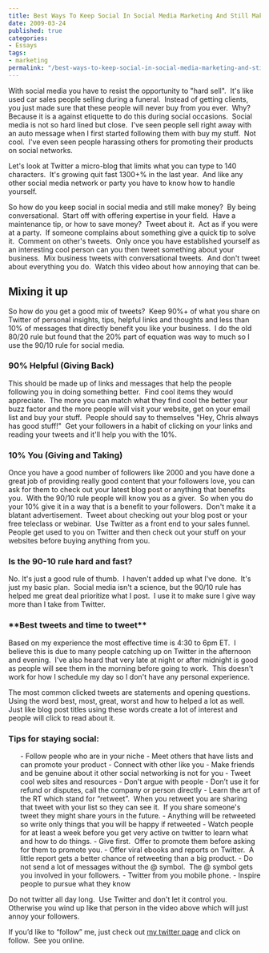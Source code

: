```yaml
---
title: Best Ways To Keep Social In Social Media Marketing And Still Make Money
date: 2009-03-24
published: true
categories:
- Essays
tags:
- marketing
permalink: "/best-ways-to-keep-social-in-social-media-marketing-and-still-make-money/"
---
```

With social media you have to resist the opportunity to "hard sell".  It's like used car sales people selling during a funeral.  Instead of getting clients, you just made sure that these people will never buy from you ever.  Why?  Because it is a against etiquette to do this during social occasions.  Social media is not so hard lined but close.  I've seen people sell right away with an auto message when I first started following them with buy my stuff.  Not cool.  I've even seen people harassing others for promoting their products on social networks.
<div>
<p>Let's look at Twitter a micro-blog that limits what you can type to 140 characters.  It's growing quit fast 1300+% in the last year.  And like any other social media network or party you have to know how to handle yourself.

So how do you keep social in social media and still make money?  By being conversational.  Start off with offering expertise in your field.  Have a maintenance tip, or how to save money?  Tweet about it.  Act as if you were at a party.  If someone complains about something give a quick tip to solve it.  Comment on other's tweets.  Only once you have established yourself as an interesting cool person can you then tweet something about your business.  Mix business tweets with conversational tweets.  And don't tweet about everything you do.  Watch this video about how annoying that can be.

<object width="425" height="344" data="http://www.youtube.com/v/ALbH63Ali9U&amp;color1=0xb1b1b1&amp;color2=0xcfcfcf&amp;feature=player_embedded&amp;fs=1" type="application/x-shockwave-flash"><param name="allowFullScreen" value="true" /><param name="src" value="http://www.youtube.com/v/ALbH63Ali9U&amp;color1=0xb1b1b1&amp;color2=0xcfcfcf&amp;feature=player_embedded&amp;fs=1" /><param name="allowfullscreen" value="true" /></object></p>
<h2>Mixing it up</h2>
<p>So how do you get a good mix of tweets?  Keep 90%+ of what you share on Twitter of personal insights, tips, helpful links and thoughts and less than 10% of messages that directly benefit you like your business.  I do the old 80/20 rule but found that the 20% part of equation was way to much so I use the 90/10 rule for social media.
<h3>90% Helpful (Giving Back)</h3>
<p>This should be made up of links and messages that help the people following you in doing something better.  Find cool items they would appreciate.  The more you can match what they find cool the better your buzz factor and the more people will visit your website, get on your email list and buy your stuff.  People should say to themselves "Hey, Chris always has good stuff!"  Get your followers in a habit of clicking on your links and reading your tweets and it'll help you with the 10%.
<h3>10% You (Giving and Taking)</h3>
<p>Once you have a good number of followers like 2000 and you have done a great job of providing really good content that your followers love, you can ask for them to check out your latest blog post or anything that benefits you.  With the 90/10 rule people will know you as a giver.  So when you do your 10% give it in a way that is a benefit to your followers.  Don't make it a blatant advertisement.  Tweet about checking out your blog post or your free teleclass or webinar.  Use Twitter as a front end to your sales funnel.  People get used to you on Twitter and then check out your stuff on your websites before buying anything from you.
<h3>Is the 90-10 rule hard and fast?</h3>
<p>No. It's just a good rule of thumb.  I haven't added up what I've done.  It's just my basic plan.  Social media isn't a science, but the 90/10 rule has helped me great deal prioritize what I post.  I use it to make sure I give way more than I take from Twitter.
<h3>**Best tweets and time to tweet**</h3>
<p>Based on my experience the most effective time is 4:30 to 6pm ET.  I believe this is due to many people catching up on Twitter in the afternoon and evening.  I've also heard that very late at night or after midnight is good as people will see them in the morning before going to work.  This doesn't work for how I schedule my day so I don't have any personal experience.

The most common clicked tweets are statements and opening questions.  Using the word best, most, great, worst and how to helped a lot as well.  Just like blog post titles using these words create a lot of interest and people will click to read about it.
<h3>Tips for staying social:</h3>
<ul>
- Follow people who are in your niche
- Meet others that have lists and can promote your product
- Connect with other like you
- Make friends and be genuine about it other social networking is not for you
- Tweet cool web sites and resources
- Don't argue with people
- Don’t use it for refund or disputes, call the company or person directly
- Learn the art of the RT which stand for “retweet”.  When you retweet you are sharing that tweet with your list so they can see it.  If you share someone's tweet they might share yours in the future.
- Anything will be retweeted so write only things that you will be happy if retweeted
- Watch people for at least a week before you get very active on twitter to learn what and how to do things.
- Give first.  Offer to promote them before asking for them to promote you.
- Offer viral ebooks and reports on Twitter.  A little report gets a better chance of retweeting than a big product.
- Do not send a lot of messages without the @ symbol.  The @ symbol gets you involved in your followers.
- Twitter from you mobile phone.
- Inspire people to pursue what they know
</ul>
<p>Do not twitter all day long.  Use Twitter and don't let it control you.  Otherwise you wind up like that person in the video above which will just annoy your followers.</div>
<p>If you’d like to “follow” me, just check out <a id="drz3" title="my twitter page" href="http://www.twitter.com/EagleChris" target="_blank" rel="nofollow">my twitter page</a> and click on follow.  See you online.
